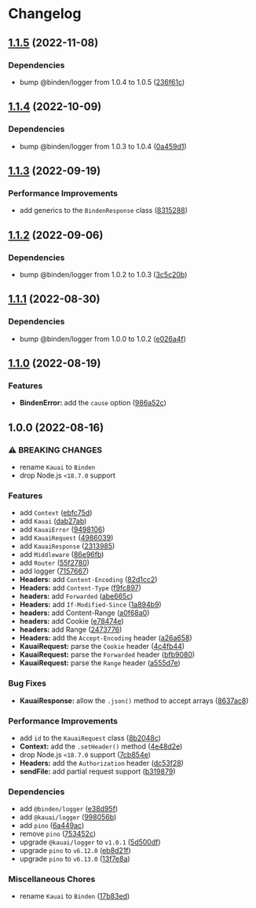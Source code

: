 # Changelog

## [1.1.5](https://github.com/binden-js/binden/compare/v1.1.4...v1.1.5) (2022-11-08)

### Dependencies

- bump @binden/logger from 1.0.4 to 1.0.5 ([236f61c](https://github.com/binden-js/binden/commit/236f61cddfe8fb6e79eec4d269a0f78aca52cc8b))

## [1.1.4](https://github.com/binden-js/binden/compare/v1.1.3...v1.1.4) (2022-10-09)

### Dependencies

- bump @binden/logger from 1.0.3 to 1.0.4 ([0a459d1](https://github.com/binden-js/binden/commit/0a459d1baeb7799b1a2d4cabc3e8eb885d98dd6a))

## [1.1.3](https://github.com/binden-js/binden/compare/v1.1.2...v1.1.3) (2022-09-19)

### Performance Improvements

- add generics to the `BindenResponse` class ([8315288](https://github.com/binden-js/binden/commit/8315288246d57a97dfecf20f120ac1b8c01adeba))

## [1.1.2](https://github.com/binden-js/binden/compare/v1.1.1...v1.1.2) (2022-09-06)

### Dependencies

- bump @binden/logger from 1.0.2 to 1.0.3 ([3c5c20b](https://github.com/binden-js/binden/commit/3c5c20bdc12dade5237ab22de5e54407a8ceb79c))

## [1.1.1](https://github.com/binden-js/binden/compare/v1.1.0...v1.1.1) (2022-08-30)

### Dependencies

- bump @binden/logger from 1.0.0 to 1.0.2 ([e026a4f](https://github.com/binden-js/binden/commit/e026a4f45d373bb065ee9060414f9853c1932313))

## [1.1.0](https://github.com/binden-js/binden/compare/v1.0.0...v1.1.0) (2022-08-19)

### Features

- **BindenError:** add the `cause` option ([986a52c](https://github.com/binden-js/binden/commit/986a52cf797568a3ef9aca6cc9aefcf74e8d2bd7))

## 1.0.0 (2022-08-16)

### ⚠ BREAKING CHANGES

- rename `Kauai` to `Binden`
- drop Node.js `<18.7.0` support

### Features

- add `Context` ([ebfc75d](https://github.com/binden-js/binden/commit/ebfc75da9037280b9f3ebfbb8c301fe5f6ddf30f))
- add `Kauai` ([dab27ab](https://github.com/binden-js/binden/commit/dab27ab82e5995b2a062b69d4d1308abc48c9e28))
- add `KauaiError` ([9498106](https://github.com/binden-js/binden/commit/949810618e9f96b178376a8604d9c4e146d0a701))
- add `KauaiRequest` ([4986039](https://github.com/binden-js/binden/commit/4986039f9050e3c2619a6ee73781958a457e8f3b))
- add `KauaiResponse` ([2313985](https://github.com/binden-js/binden/commit/23139857603b301d40a4bb3502b4245384d127b0))
- add `Middleware` ([86e96fb](https://github.com/binden-js/binden/commit/86e96fb548ce68de8294626eaf0f4ffbdfa7ab82))
- add `Router` ([55f2780](https://github.com/binden-js/binden/commit/55f27806fdb7499b5174f8f44303aa4f31f00a97))
- add logger ([7157667](https://github.com/binden-js/binden/commit/7157667f7506c2b6f393454294c5edbbf382e7d0))
- **Headers:** add `Content-Encoding` ([82d1cc2](https://github.com/binden-js/binden/commit/82d1cc25aa43cdeb1e1da288002923768a632ed4))
- **Headers:** add `Content-Type` ([f9fc897](https://github.com/binden-js/binden/commit/f9fc8974c9d76eb09005169462edd8f7b3892bf9))
- **headers:** add `Forwarded` ([abe665c](https://github.com/binden-js/binden/commit/abe665cdf00d0ad1957d6682e4e1dd824ddf0d02))
- **Headers:** add `If-Modified-Since` ([1a894b9](https://github.com/binden-js/binden/commit/1a894b99806eb37ba21400aaa5fcbff49022425b))
- **headers:** add Content-Range ([a0f68a0](https://github.com/binden-js/binden/commit/a0f68a0d8621690229be04389ad6d921ce529fca))
- **headers:** add Cookie ([e78474e](https://github.com/binden-js/binden/commit/e78474ef61dbdf62255a3b03f767d9c27542a110))
- **headers:** add Range ([2473776](https://github.com/binden-js/binden/commit/247377654c233ce78f32437ffd91f646124439a0))
- **Headers:** add the `Accept-Encoding` header ([a26a658](https://github.com/binden-js/binden/commit/a26a6589cc1d3dd504fc395ec8d905256d49c07f))
- **KauaiRequest:** parse the `Cookie` header ([4c4fb44](https://github.com/binden-js/binden/commit/4c4fb4427555e1c311570d214ee9cbd81555582e))
- **KauaiRequest:** parse the `Forwarded` header ([bfb9080](https://github.com/binden-js/binden/commit/bfb908069147a6b76d1fa565a3a0981e6b90d176))
- **KauaiRequest:** parse the `Range` header ([a555d7e](https://github.com/binden-js/binden/commit/a555d7ebbecb81a6dc55ef117658a7f257f74e5a))

### Bug Fixes

- **KauaiResponse:** allow the `.json()` method to accept arrays ([8637ac8](https://github.com/binden-js/binden/commit/8637ac8a527340eb411826000f7c33a5e81e2c0e))

### Performance Improvements

- add `id` to the `KauaiRequest` class ([8b2048c](https://github.com/binden-js/binden/commit/8b2048cdda85dba7d3b05824b074b41ded8a1b2e))
- **Context:** add the `.setHeader()` method ([4e48d2e](https://github.com/binden-js/binden/commit/4e48d2e2cde9dd0deb7c9805a2feea962d78a7db))
- drop Node.js `<18.7.0` support ([7cb854e](https://github.com/binden-js/binden/commit/7cb854ee216e7b02a3d4cf942afc05a93cbfbf8b))
- **Headers:** add the `Authorization` header ([dc53f28](https://github.com/binden-js/binden/commit/dc53f28a5bd7267f8eca3cdf640993afb5c34a45))
- **sendFile:** add partial request support ([b319879](https://github.com/binden-js/binden/commit/b31987905e553393cf71d5a62930ecaa06d054a4))

### Dependencies

- add `@binden/logger` ([e38d95f](https://github.com/binden-js/binden/commit/e38d95f95eb2e85f2c0a40ce65d50bbd610d543c))
- add `@kauai/logger` ([998056b](https://github.com/binden-js/binden/commit/998056b3dc208ac2b84546bf3227af4cbf8f9a1b))
- add `pino` ([6a449ac](https://github.com/binden-js/binden/commit/6a449ac25e64be022752ea4b7b5c9cdef91cb631))
- remove `pino` ([753452c](https://github.com/binden-js/binden/commit/753452cbeb68ebab380d161ec84fd83714c0c3b0))
- upgrade `@kauai/logger` to `v1.0.1` ([5d500df](https://github.com/binden-js/binden/commit/5d500df1aeec5b3303a163ec6b5ff3bf945014b2))
- upgrade `pino` to `v6.12.0` ([eb8d21f](https://github.com/binden-js/binden/commit/eb8d21f49a8367fdeee2f87a3613c98935750629))
- upgrade `pino` to `v6.13.0` ([13f7e8a](https://github.com/binden-js/binden/commit/13f7e8a92d4445db662dd7c2250dffacd845394a))

### Miscellaneous Chores

- rename `Kauai` to `Binden` ([17b83ed](https://github.com/binden-js/binden/commit/17b83ed23df79a1baf934742af9677a1c440651d))
